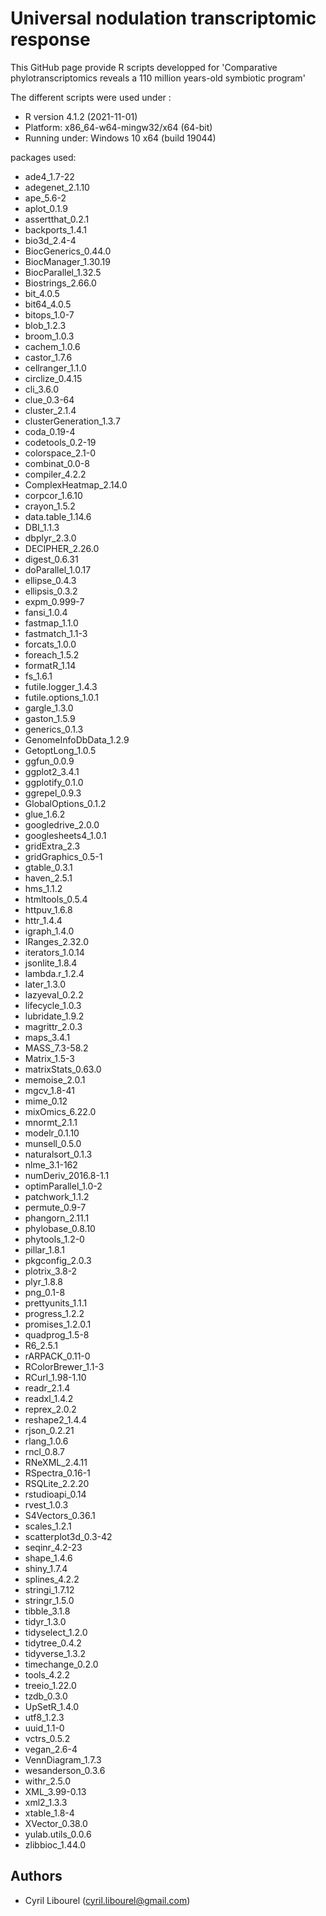 # Universal nodulation transcriptomic response

This GitHub page provide R scripts developped for 'Comparative phylotranscriptomics reveals a 110 million years-old symbiotic program'

The different scripts were used under :

- R version 4.1.2 (2021-11-01)
- Platform: x86_64-w64-mingw32/x64 (64-bit)
- Running under: Windows 10 x64 (build 19044)

packages used:
- ade4_1.7-22
- adegenet_2.1.10
- ape_5.6-2
- aplot_0.1.9
- assertthat_0.2.1
- backports_1.4.1
- bio3d_2.4-4
- BiocGenerics_0.44.0
- BiocManager_1.30.19
- BiocParallel_1.32.5
- Biostrings_2.66.0
- bit_4.0.5
- bit64_4.0.5
- bitops_1.0-7
- blob_1.2.3
- broom_1.0.3
- cachem_1.0.6
- castor_1.7.6
- cellranger_1.1.0
- circlize_0.4.15
- cli_3.6.0
- clue_0.3-64
- cluster_2.1.4
- clusterGeneration_1.3.7
- coda_0.19-4
- codetools_0.2-19
- colorspace_2.1-0
- combinat_0.0-8
- compiler_4.2.2
- ComplexHeatmap_2.14.0
- corpcor_1.6.10
- crayon_1.5.2
- data.table_1.14.6
- DBI_1.1.3
- dbplyr_2.3.0
- DECIPHER_2.26.0
- digest_0.6.31
- doParallel_1.0.17
- ellipse_0.4.3
- ellipsis_0.3.2
- expm_0.999-7
- fansi_1.0.4
- fastmap_1.1.0
- fastmatch_1.1-3
- forcats_1.0.0
- foreach_1.5.2
- formatR_1.14
- fs_1.6.1
- futile.logger_1.4.3
- futile.options_1.0.1
- gargle_1.3.0
- gaston_1.5.9
- generics_0.1.3
- GenomeInfoDbData_1.2.9
- GetoptLong_1.0.5
- ggfun_0.0.9
- ggplot2_3.4.1
- ggplotify_0.1.0
- ggrepel_0.9.3
- GlobalOptions_0.1.2
- glue_1.6.2
- googledrive_2.0.0
- googlesheets4_1.0.1
- gridExtra_2.3
- gridGraphics_0.5-1
- gtable_0.3.1
- haven_2.5.1
- hms_1.1.2
- htmltools_0.5.4
- httpuv_1.6.8
- httr_1.4.4
- igraph_1.4.0
- IRanges_2.32.0
- iterators_1.0.14
- jsonlite_1.8.4
- lambda.r_1.2.4
- later_1.3.0
- lazyeval_0.2.2
- lifecycle_1.0.3
- lubridate_1.9.2
- magrittr_2.0.3
- maps_3.4.1
- MASS_7.3-58.2
- Matrix_1.5-3
- matrixStats_0.63.0
- memoise_2.0.1
- mgcv_1.8-41
- mime_0.12
- mixOmics_6.22.0
- mnormt_2.1.1
- modelr_0.1.10
- munsell_0.5.0
- naturalsort_0.1.3
- nlme_3.1-162
- numDeriv_2016.8-1.1
- optimParallel_1.0-2
- patchwork_1.1.2
- permute_0.9-7
- phangorn_2.11.1
- phylobase_0.8.10
- phytools_1.2-0
- pillar_1.8.1
- pkgconfig_2.0.3
- plotrix_3.8-2
- plyr_1.8.8
- png_0.1-8
- prettyunits_1.1.1
- progress_1.2.2
- promises_1.2.0.1
- quadprog_1.5-8
- R6_2.5.1
- rARPACK_0.11-0
- RColorBrewer_1.1-3
- RCurl_1.98-1.10
- readr_2.1.4
- readxl_1.4.2
- reprex_2.0.2
- reshape2_1.4.4
- rjson_0.2.21
- rlang_1.0.6
- rncl_0.8.7
- RNeXML_2.4.11
- RSpectra_0.16-1
- RSQLite_2.2.20
- rstudioapi_0.14
- rvest_1.0.3
- S4Vectors_0.36.1
- scales_1.2.1
- scatterplot3d_0.3-42
- seqinr_4.2-23
- shape_1.4.6
- shiny_1.7.4
- splines_4.2.2
- stringi_1.7.12
- stringr_1.5.0
- tibble_3.1.8
- tidyr_1.3.0
- tidyselect_1.2.0
- tidytree_0.4.2
- tidyverse_1.3.2
- timechange_0.2.0
- tools_4.2.2
- treeio_1.22.0
- tzdb_0.3.0
- UpSetR_1.4.0
- utf8_1.2.3
- uuid_1.1-0
- vctrs_0.5.2
- vegan_2.6-4
- VennDiagram_1.7.3
- wesanderson_0.3.6
- withr_2.5.0
- XML_3.99-0.13
- xml2_1.3.3
- xtable_1.8-4
- XVector_0.38.0
- yulab.utils_0.0.6
- zlibbioc_1.44.0


## **Authors** ##

- Cyril Libourel (cyril.libourel@gmail.com)
